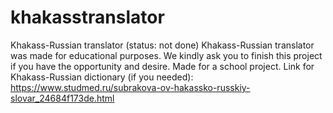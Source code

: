# khakasstranslator
Khakass-Russian translator (status: not done)
Khakass-Russian translator was made for educational purposes. We kindly ask you to finish this project if you have the opportunity and desire. Made for a school project.
Link for Khakass-Russian dictionary (if you needed):  https://www.studmed.ru/subrakova-ov-hakassko-russkiy-slovar_24684f173de.html
